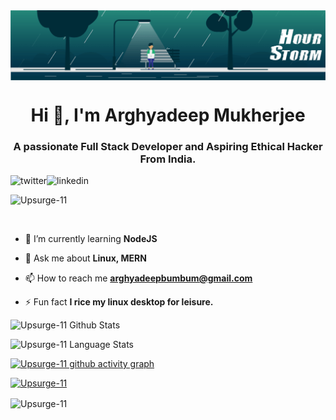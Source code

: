 <img align="center" src="./assets/banner.gif" alt='banner'/>
<h1 align="center">Hi 👋, I'm Arghyadeep Mukherjee</h1>
<h3 align="center">A passionate Full Stack Developer and Aspiring Ethical Hacker From India.</h3>

<p>
<a href="https://twitter.com/Upsurge_11">
   <img align="left" alt="twitter" src="https://img.shields.io/badge/Twitter-1DA1F2?style=for-the-badge&logo=twitter&logoColor=white" />
</a>&nbsp;&nbsp;

<a href="https://linkedin.com/in/arghyadeep-mukherjee-53a1341b7">
   <img align="left" alt="linkedin" src="https://img.shields.io/badge/LinkedIn-0077B5?style=for-the-badge&logo=linkedin&logoColor=white" />
</a>&nbsp;&nbsp;

<p align="left"> <img src="https://komarev.com/ghpvc/?username=Upsurge-11&label=Profile%20views&color=0e75b6&style=for-the-badge" alt="Upsurge-11" /> </p>
<p/>

<br/>
<p>

- 🌱 I’m currently learning **NodeJS**

- 💬 Ask me about **Linux, MERN**

- 📫 How to reach me **arghyadeepbumbum@gmail.com**

- ⚡ Fun fact **I rice my linux desktop for leisure.**

</p>

![Upsurge-11 Github Stats](https://github-readme-stats.vercel.app/api?username=Upsurge-11&show_icons=true&include_all_commits=true&theme=onedark)

![Upsurge-11 Language Stats](https://github-readme-stats.vercel.app/api/top-langs/?username=Upsurge-11&layout=compact&theme=onedark)

[![Upsurge-11 github activity graph](https://github-readme-activity-graph.cyclic.app/graph?username=Upsurge-11&theme=github-compact)](https://github.com/ashutosh00710/github-readme-activity-graph)

<p align="left"> <a href="https://github.com/ryo-ma/github-profile-trophy"><img src="https://github-profile-trophy.vercel.app/?username=Upsurge-11&theme=onedark" alt="Upsurge-11" /></a> </p>
<p><img align="center" src="https://github-readme-streak-stats.herokuapp.com/?user=Upsurge-11&theme=onedark" alt="Upsurge-11" /></p>
